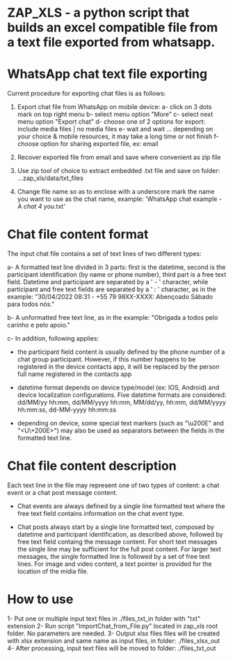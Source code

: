 # ZAP_XLS - a python script that builds an excel compatible file from a text file exported from whatsapp.

# WhatsApp chat text file exporting
Current procedure for exporting chat files is as follows:

1. Export chat file from WhatsApp on mobile device:
    a- click on 3 dots mark on top right menu
    b- select menu option "More"
    c- select next menu option "Export chat"
    d- choose one of 2 options for export: include media files | no media files
    e- wait and wait ... depending on your choice & mobile resources, it may take a long time or not finish
    f- choose option for sharing exported file, ex: email

2. Recover exported file from email and save where convenient as zip file 

3. Use zip tool of choice to extract embedded .txt file and save on folder: ...zap_xls/data/txt_files

4. Change file name so as to enclose with a underscore mark the name you want to use as the chat name, example: 'WhatsApp chat  example - _A chat 4 you_.txt'

# Chat file content format
The input chat file contains a set of text lines of two different types:

a- A formatted text line divided in 3 parts: first is the datetime, second is the participant identification (by name or phone number), third part is a free text field. Datetime and participant are separated by a ' - ' character, while participant and free text fields are separated by a ' : ' character, as in the example:
"30/04/2022 08:31 - +55 79 98XX-XXXX: Abençoado Sábado para todos nós."

b- A unformatted free text line, as in the example: "Obrigada a todos pelo carinho e pelo apoio."

c- In addition, following applies:
- the participant field content is usually defined by the phone number of a chat group participant. However, if this number happens to be registered in the device contacts app, it will be replaced by the person full name registered in the contacts app

- datetime format depends on device type/model (ex: IOS, Android) and device localization configurations. Five datetime formats are considered: dd/MM/yy hh:mm, dd/MM/yyyy hh:mm, MM/dd/yy, hh:mm, dd/MM/yyyy hh:mm:ss, dd-MM-yyyy hh:mm:ss 

- depending on device, some special text markers (such as "\u200E" and "<U\\+200E>") may also be used as separators between the fields in the formatted text line. 

# Chat file content description
Each text line in the file may represent one of two types of content: a chat event or a chat post message content.

- Chat events are always defined by a single line formatted text where the free text field contains information on the chat event type.

- Chat posts always start by a single line formatted text, composed by datetime and participant identification, as described above, followed by free text field containg the message content. For short text messages the single line may be sufficient for the full post content. For larger text messages, the single formatted line is followed by a set of free text lines. For image and video content, a text pointer is provided for the location of the midia file.

# How to use
1- Put one or multiple input text files in ./files_txt_in folder with "txt" extension
2- Run script "ImportChat_from_File.py" located in zap_xls root folder. No parameters are needed.
3- Output xlsx files files will be created with xlsx extension and same name as input files, in folder: ./files_xlsx_out 
4- After processing, input text files will be moved to folder: ./files_txt_out
